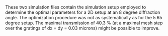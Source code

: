 These two simulation files contain the simulation setup employed to determine the optimal parameters for a 2D setup at an 8 degree diffraction angle.
The optimization procedure was not as systematically as for the 5.65 degree setup. The maximal transmission of 40.3 % (at a maximal mesh step over the gratings of dx = dy = 0.03 microns) might be possible to improve.
